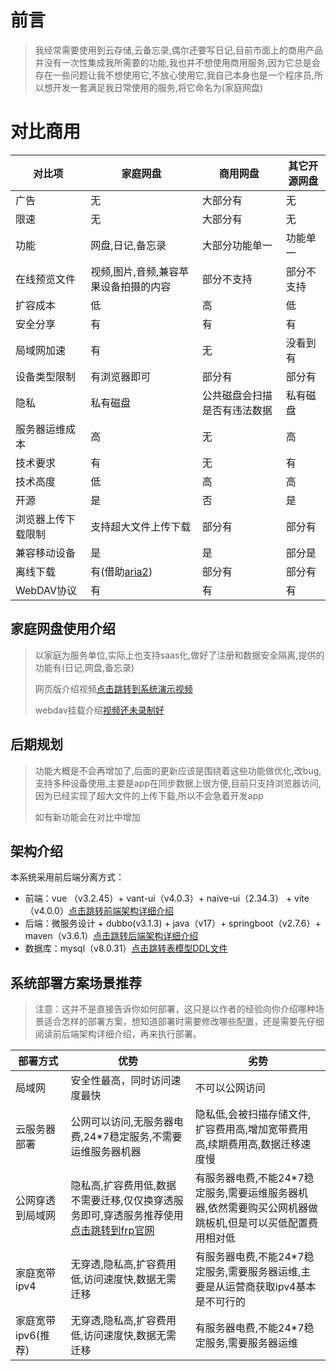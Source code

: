 # 前言
> 我经常需要使用到云存储,云备忘录,偶尔还要写日记,目前市面上的商用产品并没有一次性集成我所需要的功能,我也并不想使用商用服务,因为它总是会存在一些问题让我不想使用它,不放心使用它,我自己本身也是一个程序员,所以想开发一套满足我日常使用的服务,将它命名为(家庭网盘)

# 对比商用
|对比项|家庭网盘|商用网盘|其它开源网盘|
|-|-|-|-|
|广告|无|大部分有|无|
|限速|无|大部分有|无|
|功能|网盘,日记,备忘录|大部分功能单一|功能单一|
|在线预览文件|视频,图片,音频,兼容苹果设备拍摄的内容|部分不支持|部分不支持|
|扩容成本|低|高|低|
|安全分享|有|有|有|
|局域网加速|有|无|没看到有|
|设备类型限制|有浏览器即可|部分有|部分有|
|隐私|私有磁盘|公共磁盘会扫描是否有违法数据|私有磁盘|
|服务器运维成本|高|无|高|
|技术要求|有|无|有|
|技术高度|低|高|高|
|开源|是|否|是|
|浏览器上传下载限制|支持超大文件上传下载|部分有|部分有|
|兼容移动设备|是|是|部分是|
|离线下载|有(借助[aria2](https://github.com/P3TERX/aria2.sh))|部分有|部分有|
|WebDAV协议|有|有|有|

## 家庭网盘使用介绍
> 以家庭为服务单位,实际上也支持saas化,做好了注册和数据安全隔离,提供的功能有(日记,网盘,备忘录)
> 
> 网页版介绍视频[点击跳转到系统演示视频](https://www.bilibili.com/video/BV1fP411X72v/)
> 
> webdav挂载介绍[视频还未录制好]()
## 后期规划
> 功能大概是不会再增加了,后面的更新应该是围绕着这些功能做优化,改bug,支持多种设备使用,主要是app在同步数据上很方便,目前只支持浏览器访问,因为已经实现了超大文件的上传下载,所以不会急着开发app
> 
> 如有新功能会在对比中增加

## 架构介绍
本系统采用前后端分离方式：
* 前端：vue （v3.2.45）+ vant-ui（v4.0.3）+ naive-ui（2.34.3） + vite（v4.0.0）[点击跳转前端架构详细介绍](https://github.com/js1688/family-disk/tree/main/family-disk-html#readme) 
* 后端：微服务设计 + dubbo(v3.1.3) + java（v17）+ springboot（v2.7.6）+ maven（v3.6.1）[点击跳转后端架构详细介绍](https://github.com/js1688/family-disk/tree/main/family-disk-service#readme) 
* 数据库：mysql（v8.0.31）[点击跳转表模型DDL文件](https://github.com/js1688/family-disk/tree/main/mysql-table-model/DDL)
## 系统部署方案场景推荐
> 注意：这并不是直接告诉你如何部署，这只是以作者的经验向你介绍哪种场景适合怎样的部署方案，想知道部署时需要修改哪些配置，还是需要先仔细阅读前后端架构详细介绍，再来执行部署。

|部署方式|优势|劣势|
|-|-|-|
|局域网|安全性最高，同时访问速度最快|不可以公网访问|
|云服务器部署|公网可以访问,无服务器电费,24*7稳定服务,不需要运维服务器机器|隐私低,会被扫描存储文件,扩容费用高,增加宽带费用高,续期费用高,数据迁移速度慢|
|公网穿透到局域网|隐私高,扩容费用低,数据不需要迁移,仅仅换穿透服务即可,穿透服务推荐使用[点击跳转到frp官网](https://gofrp.org/docs/overview/)|有服务器电费,不能24*7稳定服务,需要运维服务器机器,依然需要购买公网机器做跳板机,但是可以买低配置费用相对低|
|家庭宽带ipv4|无穿透,隐私高,扩容费用低,访问速度快,数据无需迁移|有服务器电费,不能24*7稳定服务,需要服务器运维,主要是从运营商获取ipv4基本是不可行的|
|家庭宽带ipv6(推荐)|无穿透,隐私高,扩容费用低,访问速度快,数据无需迁移|有服务器电费,不能24*7稳定服务,需要服务器运维|
